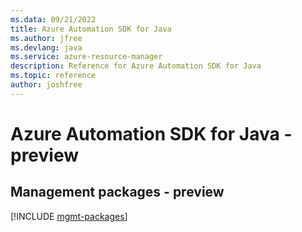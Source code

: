 ```yaml
---
ms.data: 09/21/2022
title: Azure Automation SDK for Java
ms.author: jfree
ms.devlang: java
ms.service: azure-resource-manager
description: Reference for Azure Automation SDK for Java
ms.topic: reference
author: joshfree
---
```

# Azure Automation SDK for Java - preview

## Management packages - preview
[!INCLUDE [mgmt-packages](automation-mgmt-index.md)]